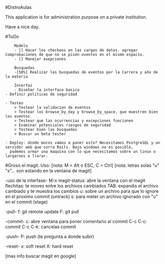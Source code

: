 #DistroAulas

This application is for administration purpose on a private institution.

Have a nice day.


#ToDo

        Modelo
        - [] Hacer los checkeos en las cargas de datos. agregar Comprobaciones de que no se pisen eventos en el mismo espacio.
        - [] Manejar exepciones

        Busquedas
        -[50%] Realizar las busquedas de eventos por la Carrera y año de la materia

        Interfaz
        - Diseñar la interface basica
	- Definir politicas de seguridad

	- Testeo
		> Testear la validacion de eventos
		> Testear los browse_by_day y browse_by_space, que muestren bien los eventos
		> Testear que las ocurrencias y excepciones funcionen
		> Examinar potenciales riesgos de seguridad
		> Testear bien las busquedas
		> Buscar un beta tester

	- Deploy: donde mocos vamos a poner esto? Necesitamos PostgreSQL y un servidor web que corra Rails. Bajo windows no es posible, 
	  podemos armar una maquina con lo que necesitamos sobre un linux o largarnos a llorar.

#Groso el magit. Uso:
[nota: M = Alt o ESC, C = Ctrl]
[nota: letras solas "u" "s"... son estando en la ventana de magit]


-uso de la interfase-
     M-x magit-status: abre la ventana con el magit
     flechitas: te moves entre los archivos cambiados
     TAB: expandis el archivo cambiado y te muestra los cambios
     u: sobre un archivo para que lo ignore en el proximo commit (untrack)
     s: para meter un archivo ignorado con "u" en el commit (stage)

-pull-
        f: git remote update
        F: git pull

-commit-
        c: abre ventana para poner comentario al commit
        C-c C-c: commit
        C-c C-k: cancelas commit

-push-
        P: push (te pregunta a donde subir)

-reset-
        x: soft reset
        X: hard reset

[mas info buscar magit en google]
